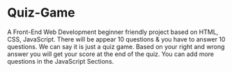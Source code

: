 # Quiz-Game

A Front-End Web Development beginner friendly project based on HTML, CSS, JavaScript. There will be appear 10 questions & you have to answer 10 questions. We can say it is just a quiz game. Based on your right and wrong answer you will get your score at the end of the quiz. You can add more questions in the JavaScript Sections. 
